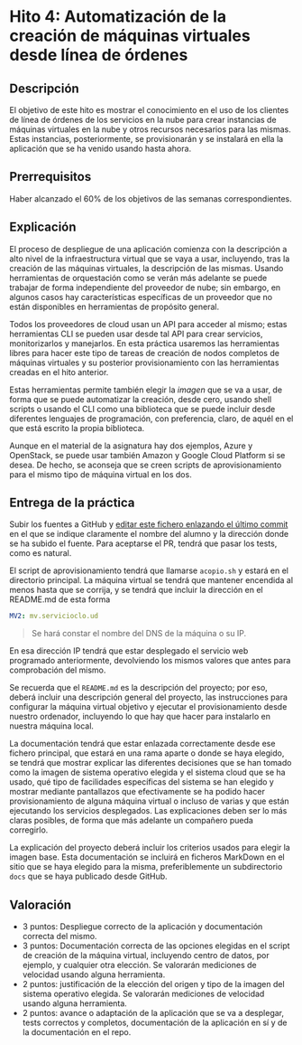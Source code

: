 # Hito 4: Automatización  de la creación de máquinas virtuales desde línea de órdenes

## Descripción

El objetivo de este hito es mostrar el conocimiento en el uso de los
clientes de línea de órdenes de los servicios en la nube para crear
instancias de máquinas virtuales en la nube y otros recursos
necesarios para las mismas. Estas instancias, posteriormente, se
provisionarán y se instalará en ella la aplicación que se ha venido
usando hasta ahora.

## Prerrequisitos

Haber alcanzado el 60% de los objetivos de las semanas correspondientes.

## Explicación

El proceso de despliegue de una aplicación comienza con
la descripción a alto nivel de la infraestructura virtual que se vaya
a usar, incluyendo, tras la creación de las máquinas virtuales, la
descripción de las mismas. Usando herramientas de orquestación como se
verán más adelante se puede trabajar de forma independiente del
proveedor de nube; sin embargo, en algunos casos hay características
específicas de un proveedor que no están disponibles en herramientas
de propósito general.

Todos los proveedores de cloud usan un API para acceder al mismo;
estas herramientas CLI se pueden usar desde tal API para crear
servicios, monitorizarlos y manejarlos. En esta práctica usaremos las
herramientas libres para hacer este tipo de tareas de creación de
nodos completos de máquinas virtuales y su posterior provisionamiento
con las herramientas creadas en el hito anterior.

Estas herramientas permite también elegir la *imagen* que se va a
usar, de forma que se puede automatizar la creación, desde cero,
usando shell scripts o usando el CLI como una biblioteca que se puede
incluir desde diferentes lenguajes de programación, con preferencia,
claro, de aquél en el que está escrito la propia biblioteca.

Aunque en el material de la asignatura hay dos ejemplos, Azure y
OpenStack, se puede usar también Amazon y Google Cloud Platform si se
desea. De hecho, se aconseja que se creen scripts de aprovisionamiento
para el mismo tipo de máquina virtual en los dos.

## Entrega de la práctica

Subir los fuentes a GitHub y
[editar este fichero enlazando el último commit](https://github.com/JJ/CC-18-19/blob/master/proyectos/hito-4.md)
en el que se indique claramente el nombre del alumno y la dirección
donde se ha subido el fuente. Para aceptarse el PR, tendrá que pasar
los tests, como es natural.

El script de aprovisionamiento tendrá que llamarse `acopio.sh` y
estará en el directorio principal.  La máquina virtual se tendrá que
mantener encendida al menos hasta que se corrija, y se tendrá que
incluir la dirección en el README.md de esta forma

```yaml
MV2: mv.servicioclo.ud
```

>Se hará constar el nombre del DNS de la máquina o su IP.

En esa dirección IP tendrá que estar desplegado el servicio web
programado anteriormente, devolviendo los mismos valores que antes
para comprobación del mismo.

Se recuerda que el `README.md` es la descripción del proyecto; por
eso, deberá incluir una descripción general del proyecto,  las
instrucciones para configurar la máquina
virtual objetivo y ejecutar el provisionamiento desde nuestro
ordenador, incluyendo lo que hay que hacer para instalarlo en nuestra
máquina local.

La documentación tendrá que estar enlazada correctamente desde ese
fichero principal, que estará en una rama aparte o donde se haya
elegido, se tendrá que mostrar explicar las diferentes decisiones que
se han tomado como la imagen de sistema operativo elegida y el sistema
cloud que se ha usado, qué tipo de facilidades específicas del sistema
se han elegido y mostrar mediante pantallazos que efectivamente se ha
podido hacer provisionamiento de alguna máquina virtual o incluso de
varias y que están ejecutando los servicios desplegados. Las
explicaciones deben ser lo más claras posibles, de forma que más
adelante un compañero pueda corregirlo.

La explicación del proyecto deberá incluir los criterios usados para
elegir la imagen base. Esta documentación se incluirá
en ficheros MarkDown en el sitio que se haya elegido para la misma,
preferiblemente un subdirectorio `docs` que se haya publicado desde
GitHub.

## Valoración

* 3 puntos: Despliegue correcto de la aplicación y documentación
  correcta del mismo.
* 3 puntos: Documentación correcta de las opciones elegidas en el
  script de creación de la máquina virtual, incluyendo centro de
  datos, por ejemplo, y cualquier otra elección. Se valorarán
  mediciones de velocidad usando alguna herramienta.
* 2 puntos: justificación de la elección del origen y tipo de la
  imagen del sistema operativo elegida. Se valorarán mediciones de
  velocidad usando alguna herramienta.
* 2 puntos: avance o adaptación de la aplicación que se va a
  desplegar, tests correctos y completos, documentación de la
  aplicación en sí y de la documentación en el repo.

